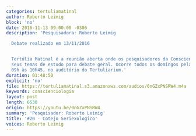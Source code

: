 ```yaml
---
categories: tertuliamatinal
author: Roberto Leimig
block: 'no'
date: 2016-11-13 09:00:00 -0306
description: 'Pesquisadora: Roberto Leimig

  Debate realizado em 13/11/2016


  Tertúlia Matinal é a reunião aberta onde os pesquisadores da Conscienciologia apresentam
  seus temas de estudo para debate geral. Ocorre todos os domingos pela manhã, das
  09h às 10h45, no auditório do Tertuliarium.'
duration: 01:48:50
explicit: 'no'
file: https://tertuliamatinal.s3.amazonaws.com/audios/0nGZxPNSRW4.m4a
keywords: conscienciologia
layout: post
length: 6530
origin: https://youtu.be/0nGZxPNSRW4
summary: 'Pesquisador: Roberto Leimig'
title: '#20 - Cotejo Seriexologico'
voices: Roberto Leimig
---
```

